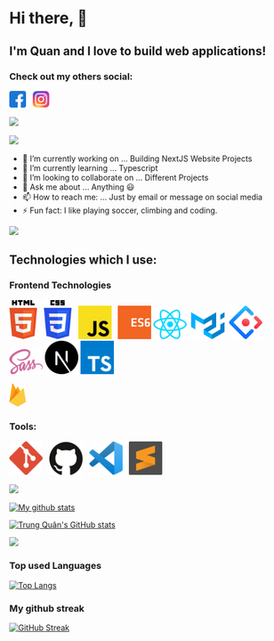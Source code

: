 # Hi there,  👋

## I'm Quan and I love to build web applications! 

### Check out my others social:

[<img src="/assets/facebook.png" width="30" title="Facebook">](https://www.facebook.com/trung.quann.2806) &nbsp; [<img src="/assets/instagram.png" width="30" title="Instagram">](https://www.instagram.com/trungquan2806_/)

![](https://komarev.com/ghpvc/?username=tquann286&color=green)

<!-- Portfolio:

[View Portfolio]() -->

![](https://i.imgur.com/waxVImv.png)

- 🔭 I’m currently working on ... Building NextJS Website Projects
- 🌱 I’m currently learning ... Typescript
- 👯 I’m looking to collaborate on ... Different Projects
- 💬 Ask me about ... Anything :smiley:
- 📫 How to reach me: ... Just by email or message on social media 
- ⚡ Fun fact: I like playing soccer, climbing and coding.

![](https://i.imgur.com/waxVImv.png)

## Technologies which I use:

### Frontend Technologies

<img src="/assets/htmllogo.svg" width="50" title="HTML 5"> &nbsp; <img src="/assets/csslogo.svg" width="50" title="CSS 3"> &nbsp; <img src="/assets/jslogo.svg" width="60" title="JavaScript"> &nbsp; <img src="/assets/es6logo.svg" width="60" title="ES6">&nbsp;<img src="/assets/react.svg" width="60" title="React"> &nbsp;<img src="/assets/material-ui.svg" width="60" title="Material UI"> &nbsp;<img src="/assets/ant-design.svg" width="60" title="Ant Design">&nbsp;<img src="/assets/sass-logo.svg" width="60" title="SASS">&nbsp;<img src="/assets/next-js.svg" width="60" title="Next JS">&nbsp;<img src="/assets/typescript.svg" width="60" title="Typescript JS">&nbsp;

<img src="/assets/firebase.svg" width="30" title="Firebase"> &nbsp;

### Tools:

<img src="/assets/gitlogo.png" width="60" title="Git"> &nbsp; <img src="/assets/github.svg" width="60" title="Github"> &nbsp; <img src="/assets/vscodelogo.svg" width="60" title="VS Code"> &nbsp; <img src="/assets/sublime-text.svg" width="60" title="Sublime Text">

![](https://i.imgur.com/waxVImv.png) 

[![My github stats](https://readme-typing-svg.herokuapp.com?color=%236999EB&height=40&lines=My+Github+Stats)](https://git.io/typing-svg)

[![Trung Quân's GitHub stats](https://github-readme-stats.vercel.app/api?username=tquann286&hide=stars,&show_icons=true&theme=tokyonight)](https://github.com/anuraghazra/github-readme-stats)

![](https://i.imgur.com/waxVImv.png)

### Top used Languages

[![Top Langs](https://github-readme-stats.vercel.app/api/top-langs/?username=tquann286&layout=compact&exclude_repo=fontawesome,shopee,Love_travel)](https://github.com/anuraghazra/github-readme-stats)

### My github streak

[![GitHub Streak](http://github-readme-streak-stats.herokuapp.com?user=tquann286&theme=tokyonight&date_format=M%20j%5B%2C%20Y%5D)](https://git.io/streak-stats)





